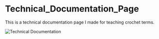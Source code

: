 # Technical_Documentation_Page
This is a technical documentation page I made for teaching crochet terms.

![Technical Documentation](https://user-images.githubusercontent.com/22729013/198662017-a258c298-8b57-46f3-a122-3fb221f90972.png)

